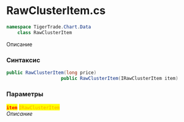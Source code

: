 
# RawClusterItem.cs
```csharp
namespace TigerTrade.Chart.Data  
    class RawClusterItem
```

Описание

### Синтаксис
```csharp
public RawClusterItem(long price)
                    public RawClusterItem(IRawClusterItem item)
```

### Параметры  
<mark style="color:red;">**`item`**</mark> <mark style="color:orange;">`IRawClusterItem`</mark>  
 *Описание*  
  

                    
                    